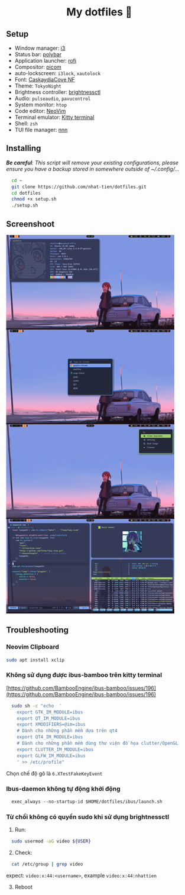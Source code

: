<h1 align="center" >My dotfiles 📁</h1> 

## Setup

- Window manager: [i3](https://github.com/i3/i3)
- Status bar: [polybar](https://github.com/polybar/polybar)
- Application launcher: [rofi](https://github.com/polybar/polybar)
- Compositor: [picom](https://github.com/yshui/picom)
- auto-lockscreen: `i3lock`, `xautolock`
- Font: [CaskaydiaCove NF](https://www.nerdfonts.com/font-donloads)
- Theme: `TokyoNight`
- Brightness controller: [brightnessctl](https://github.com/Hummer12007/brightnessctl)
- Audio: `pulseaudio`, `pavucontrol` 
- System monitor: `htop`
- Code editor: [NeoVim](https://github.com/neovim/neovim)
- Terminal emulator: [Kitty terminal](https://github.com/kovidgoyal/kitty)
- Shell: `zsh` 
- TUI file manager: [nnn](https://github.com/jarun/nnn) 
<!-- - Terminal workspace: [Zellij](https://github.com/zellij-org/zellij) -->

## Installing
***Be careful**: This script will remove your existing configurations, please ensure you have a backup stored in somewhere outside of ~/.config/...*
```bash
  cd ~
  git clone https://github.com/nhat-tien/dotfiles.git
  cd dotfiles
  chmod +x setup.sh
  ./setup.sh
```

## Screenshoot

![screenshoot](/rice.png)

## Troubleshooting 

### Neovim Clipboard 

```bash
sudo apt install xclip
```

### Không sử dụng được ibus-bamboo trên kitty terminal

[https://github.com/BambooEngine/ibus-bamboo/issues/196](https://github.com/BambooEngine/ibus-bamboo/issues/196)

```bash
  sudo sh -c "echo  '
    export GTK_IM_MODULE=ibus
    export QT_IM_MODULE=ibus
    export XMODIFIERS=@im=ibus
    # Dành cho những phần mềm dựa trên qt4
    export QT4_IM_MODULE=ibus
    # Dành cho những phần mềm dùng thư viện đồ họa clutter/OpenGL
    export CLUTTER_IM_MODULE=ibus
    export GLFW_IM_MODULE=ibus
    ' >> /etc/profile"
```
Chọn chế độ gõ là `6.XTestFakeKeyEvent`

### Ibus-daemon không tự động khởi động

```txt
  exec_always --no-startup-id $HOME/dotfiles/ibus/launch.sh
```

### Từ chối không có quyền sudo khi sử dụng brightnessctl

1. Run: 
```bash
  sudo usermod -aG video ${USER}
```

2. Check:
```bash
  cat /etc/group | grep video
```
expect: `video:x:44:<username>`, example `video:x:44:nhattien`

3. Reboot 
